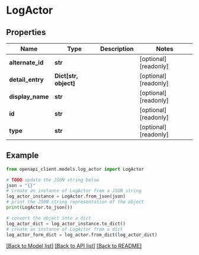 # LogActor


## Properties

Name | Type | Description | Notes
------------ | ------------- | ------------- | -------------
**alternate_id** | **str** |  | [optional] [readonly] 
**detail_entry** | **Dict[str, object]** |  | [optional] [readonly] 
**display_name** | **str** |  | [optional] [readonly] 
**id** | **str** |  | [optional] [readonly] 
**type** | **str** |  | [optional] [readonly] 

## Example

```python
from openapi_client.models.log_actor import LogActor

# TODO update the JSON string below
json = "{}"
# create an instance of LogActor from a JSON string
log_actor_instance = LogActor.from_json(json)
# print the JSON string representation of the object
print(LogActor.to_json())

# convert the object into a dict
log_actor_dict = log_actor_instance.to_dict()
# create an instance of LogActor from a dict
log_actor_form_dict = log_actor.from_dict(log_actor_dict)
```
[[Back to Model list]](../README.md#documentation-for-models) [[Back to API list]](../README.md#documentation-for-api-endpoints) [[Back to README]](../README.md)



